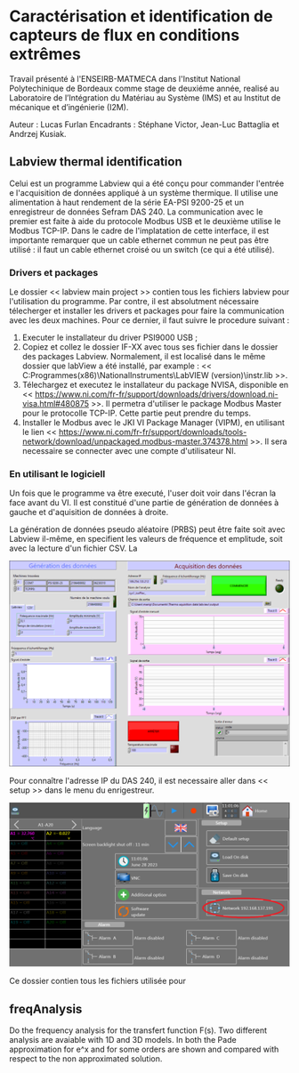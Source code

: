 # Caractérisation et identification de capteurs de flux en conditions extrêmes  

Travail présenté à l'ENSEIRB-MATMECA dans l'Institut National Polytechinique de Bordeaux comme stage de deuxiéme année, realisé au Laboratoire de l’Intégration du Matériau au Système (IMS) et au Institut de mécanique et d’ingénierie (I2M).

Auteur : Lucas Furlan
Encadrants : Stéphane Victor, Jean-Luc Battaglia et Andrzej Kusiak.

## Labview thermal identification

Celui est un programme Labview qui a été conçu pour commander l'entrée e l'acquisition de données appliqué à un système thermique. Il utilise une alimentation à haut rendement de la série EA-PSI 9200-25 et un enregistreur de données Sefram DAS 240. La communication avec le premier est faite à aide du protocole Modbus USB et le deuxième utilise le Modbus TCP-IP. Dans le cadre de l'implatation de cette interface, il est importante remarquer que un cable ethernet commun ne peut pas être utilisé : il faut un cable ethernet croisé ou un switch (ce qui a été utilisé).

### Drivers et packages

Le dossier << labview main project >> contien tous les fichiers labview pour l'utilisation du programme. Par contre, il est absolutment nécessaire télecherger et installer les drivers et packages pour faire la communication avec les deux machines. Pour ce dernier, il faut suivre le procedure suivant :

1. Executer le installateur du driver PSI9000 USB ;
2. Copiez et collez le dossier IF-XX avec tous ses fichier dans le dossier des packages Labview. Normalement, il est localisé dans le même dossier que labView a été installé, par example : << C:Programmes(x86)\NationalInstruments\LabVIEW (version)\instr.lib >>.
3. Télechargez et executez le installateur du package NVISA, disponible en << https://www.ni.com/fr-fr/support/downloads/drivers/download.ni-visa.html#480875 >>. Il permetra d'utiliser le package Modbus Master pour le protocolle TCP-IP. Cette partie peut prendre du temps.
4. Installer le Modbus avec le JKI VI Package Manager (VIPM), en utilisant le lien << https://www.ni.com/fr-fr/support/downloads/tools-network/download/unpackaged.modbus-master.374378.html >>. Il sera necessaire se connecter avec une compte d'utilisateur NI.


### En utilisant le logiciell

Un fois que le programme va être executé, l'user doit voir dans l'écran la face avant du VI. Il est constitué d'une partie de génération de données à gauche et d'aquisition de données à droite. 

La génération de données pseudo aléatoire (PRBS) peut être faite soit avec Labview il-même, en specifient les valeurs de fréquence et emplitude, soit avec la lecture d'un fichier CSV. La  


![Alt text](https://github.com/FurlanLucas/Stage2A/blob/main/mdFig/mainVIp.png)

Pour connaître l'adresse IP du DAS 240, il est necessaire aller dans << setup >> dans le menu du enrigestreur.

![alt text](https://github.com/FurlanLucas/Stage2A/blob/main/mdFig/TCPIP.bmp)


Ce dossier contien tous les fichiers utilisée pour

## freqAnalysis
Do the frequency analysis for the transfert function F(s). Two different analysis are avaiable with 1D and 3D models. In both the Pade approximation for e^x and for some orders are shown and compared with respect to the non approximated solution.